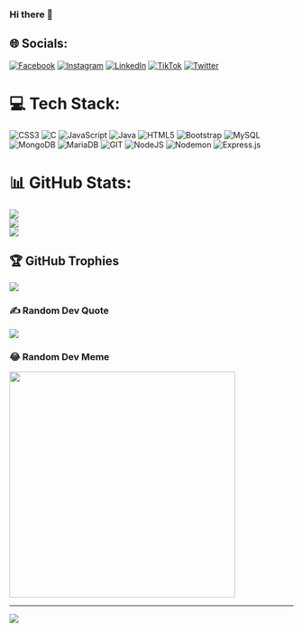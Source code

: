 ### Hi there 👋

<!--
**EddyKilonzo/EddyKilonzo** is a ✨ _special_ ✨ repository because its `README.md` (this file) appears on your GitHub profile.

Here are some ideas to get you started:

- 🔭 I’m currently working on ... Web apps
- 🌱 I’m currently learning ... Web development & Java OOP
- 👯 I’m looking to collaborate on ... Web apps working with node.js
- 🤔 I’m looking for help with ... Web design
- 💬 Ask me about ... 
- 📫 How to reach me: ... 
- 😄 Pronouns: ...
- ⚡ Fun fact: ...
-->

## 🌐 Socials:
[![Facebook](https://img.shields.io/badge/Facebook-%231877F2.svg?logo=Facebook&logoColor=white)](https://facebook.com/EđđýMäx) [![Instagram](https://img.shields.io/badge/Instagram-%23E4405F.svg?logo=Instagram&logoColor=white)](https://instagram.com/3ddy_max) [![LinkedIn](https://img.shields.io/badge/LinkedIn-%230077B5.svg?logo=linkedin&logoColor=white)](https://linkedin.com/in/EddyKilonzo) [![TikTok](https://img.shields.io/badge/TikTok-%23000000.svg?logo=TikTok&logoColor=white)](https://tiktok.com/@EđđýMäx) [![Twitter](https://img.shields.io/badge/Twitter-%231DA1F2.svg?logo=Twitter&logoColor=white)](https://twitter.com/3ddy_max) 

# 💻 Tech Stack:
![CSS3](https://img.shields.io/badge/css3-%231572B6.svg?style=plastic&logo=css3&logoColor=white) ![C](https://img.shields.io/badge/c-%2300599C.svg?style=plastic&logo=c&logoColor=white) ![JavaScript](https://img.shields.io/badge/javascript-%23323330.svg?style=plastic&logo=javascript&logoColor=%23F7DF1E) ![Java](https://img.shields.io/badge/java-%23ED8B00.svg?style=plastic&logo=openjdk&logoColor=white) ![HTML5](https://img.shields.io/badge/html5-%23E34F26.svg?style=plastic&logo=html5&logoColor=white) ![Bootstrap](https://img.shields.io/badge/bootstrap-%238511FA.svg?style=plastic&logo=bootstrap&logoColor=white) ![MySQL](https://img.shields.io/badge/mysql-%2300000f.svg?style=plastic&logo=mysql&logoColor=white) ![MongoDB](https://img.shields.io/badge/MongoDB-%234ea94b.svg?style=plastic&logo=mongodb&logoColor=white) ![MariaDB](https://img.shields.io/badge/MariaDB-003545?style=plastic&logo=mariadb&logoColor=white) ![GIT](https://img.shields.io/badge/Git-fc6d26?style=plastic&logo=git&logoColor=white) ![NodeJS](https://img.shields.io/badge/node.js-6DA55F?style=plastic&logo=node.js&logoColor=white) ![Nodemon](https://img.shields.io/badge/NODEMON-%23323330.svg?style=plastic&logo=nodemon&logoColor=%BBDEAD) ![Express.js](https://img.shields.io/badge/express.js-%23404d59.svg?style=plastic&logo=express&logoColor=%2361DAFB)
# 📊 GitHub Stats:
![](https://github-readme-stats.vercel.app/api?username=EddyKilonzo&theme=nightowl&hide_border=true&include_all_commits=true&count_private=false)<br/>
![](https://github-readme-streak-stats.herokuapp.com/?user=EddyKilonzo&theme=nightowl&hide_border=true)<br/>
![](https://github-readme-stats.vercel.app/api/top-langs/?username=EddyKilonzo&theme=nightowl&hide_border=true&include_all_commits=true&count_private=false&layout=compact)

## 🏆 GitHub Trophies
![](https://github-profile-trophy.vercel.app/?username=EddyKilonzo&theme=tokyonight&no-frame=false&no-bg=true&margin-w=4)

### ✍️ Random Dev Quote
![](https://quotes-github-readme.vercel.app/api?type=horizontal&theme=radical)

### 😂 Random Dev Meme
<img src='https://randommeme-five.vercel.app/' style="height: 400px;"/>

---
[![](https://visitcount.itsvg.in/api?id=EddyKilonzo&icon=0&color=0)](https://visitcount.itsvg.in)

<!-- Proudly created with GPRM ( https://gprm.itsvg.in ) -->
